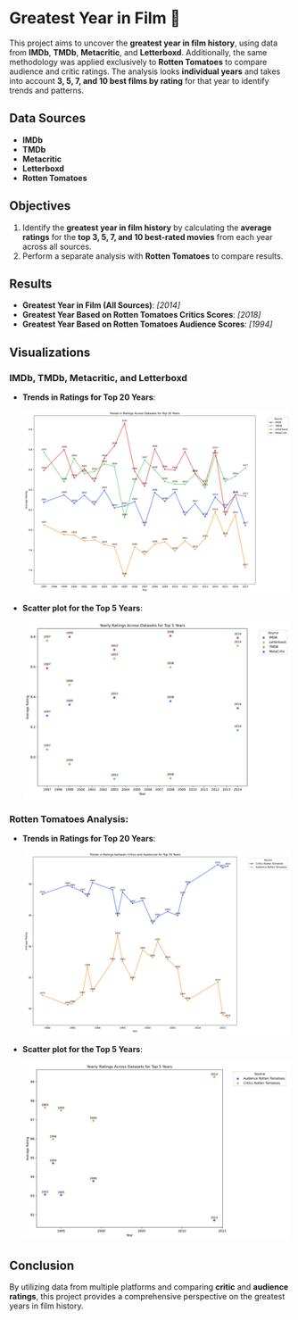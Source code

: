 # Greatest Year in Film 🎥  

This project aims to uncover the **greatest year in film history**, using data from **IMDb**, **TMDb**, **Metacritic**, and **Letterboxd**. Additionally, the same methodology was applied exclusively to **Rotten Tomatoes** to compare audience and critic ratings. 
The analysis looks **individual years** and takes into account **3, 5, 7, and 10 best films by rating** for that year to identify trends and patterns.

## Data Sources  
- **IMDb**
- **TMDb** 
- **Metacritic**
- **Letterboxd**
- **Rotten Tomatoes**

## Objectives  
1. Identify the **greatest year in film history** by calculating the **average ratings** for the **top 3, 5, 7, and 10 best-rated movies** from each year across all sources.  
2. Perform a separate analysis with **Rotten Tomatoes** to compare results.  

## Results  
- **Greatest Year in Film (All Sources)**: *[2014]*  
- **Greatest Year Based on Rotten Tomatoes Critics Scores**: *[2018]*  
- **Greatest Year Based on Rotten Tomatoes Audience Scores**: *[1994]*  

## Visualizations  

### **IMDb**, **TMDb**, **Metacritic**, and **Letterboxd**

- **Trends in Ratings for Top 20 Years**:
  
  ![Visualization Gif](assets/images/trends_movies_4.png)
  
- **Scatter plot for the Top 5 Years**:
  
  ![Visualization Gif](assets/images/splatter_movies_4.png)

  
### **Rotten Tomatoes Analysis**:  

- **Trends in Ratings for Top 20 Years**:

  ![Visualization Gif](assets/images/tomato_trends.png)

- **Scatter plot for the Top 5 Years**:
    
  ![Visualization Gif](assets/images/splatter_tomato.png)

## Conclusion  
By utilizing data from multiple platforms and comparing **critic** and **audience ratings**, this project provides a comprehensive perspective on the greatest years in film history. 
